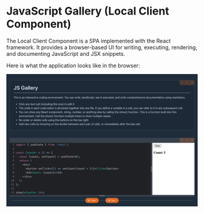 # JavaScript Gallery (Local Client Component)

The Local Client Component is a SPA implemented with the React framework.  It provides a browser-based UI for writing, executing, rendering, and documenting JavaScript and JSX snippets.  

Here is what the application looks like in the browser:

![](../../images/default.png)
